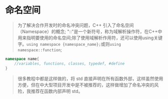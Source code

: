 # 命名空间
> 为了解决合作开发时的命名冲突问题，C++ 引入了命名空间（Namespace）的概念; "::"是一个新符号，称为域解析操作符，在C++中用来指明要使用的命名空间;除了使用域解析作用符，还可以使用using关键字。`using namespace {namespace_name};`或则`using namespace::function`;
```C++
namespace name{
    //variables, functions, classes, typedef, #define
}
```

> 很多教程中都是这样做的，将 std 直接声明在所有函数外部，这样虽然使用方便，但在中大型项目开发中是不被推荐的，这样做增加了命名冲突的风险，我推荐在函数内部声明 std。
